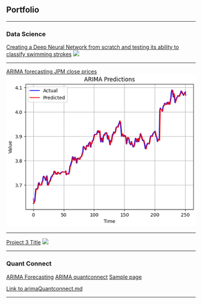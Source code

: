 ## Portfolio

---

### Data Science

[Creating a Deep Neural Network from scratch and testing its ability to classify swimming strokes](/projects/3LayerNN.html)
<img src="images/dummy_thumbnail.jpg?raw=true"/>

---

[ARIMA forecasting JPM close prices](/projects/arimaForecasting/arimaFinal.html)
<img src="projects/arimaForecasting/projectPic.png?raw=true"/>

---
[Project 3 Title](http://example.com/)
<img src="images/dummy_thumbnail.jpg?raw=true"/>

---

### Quant Connect
<a href="/projects/arimaForecasting/arimaQuantconnect.html" target="_blank">ARIMA Forecasting</a>
[ARIMA quantconnect](/projects/arimaForecasting/arimaQuantconnect.md)
<a href="sample_page.md" target="_blank">Sample page</a>


<a href="{{ site.baseurl }}/arimaQuantconnect.html">Link to arimaQuantconnect.md</a>


---
